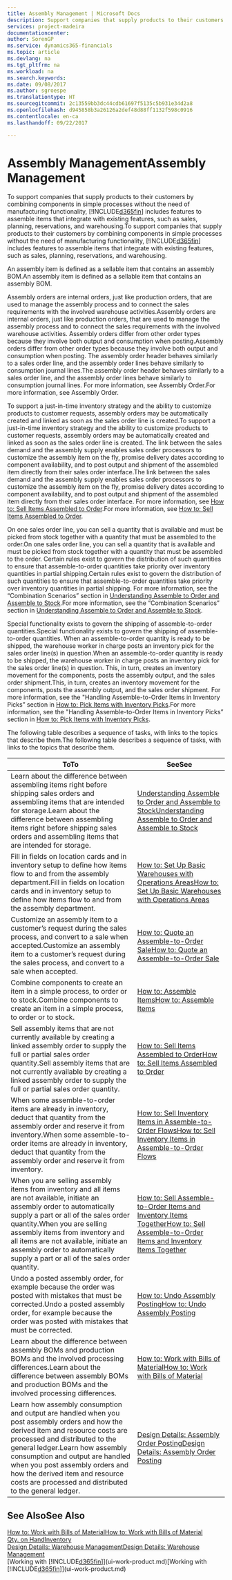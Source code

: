 ```yaml
---
title: Assembly Management | Microsoft Docs
description: Support companies that supply products to their customers by combining components in simple processes without the need of manufacturing functionality but with features to assemble items that integrate with existing features, such as sales, planning, reservations, and warehousing.
services: project-madeira
documentationcenter: 
author: SorenGP
ms.service: dynamics365-financials
ms.topic: article
ms.devlang: na
ms.tgt_pltfrm: na
ms.workload: na
ms.search.keywords: 
ms.date: 09/08/2017
ms.author: sgroespe
ms.translationtype: HT
ms.sourcegitcommit: 2c13559bb3dc44cdb61697f5135c5b931e34d2a8
ms.openlocfilehash: d945858b3a26126a2def48d88ff1132f598c0916
ms.contentlocale: en-ca
ms.lasthandoff: 09/22/2017

---
```

# <a name="assembly-management"></a><span data-ttu-id="012e0-103">Assembly Management</span><span class="sxs-lookup"><span data-stu-id="012e0-103">Assembly Management</span></span>
<span data-ttu-id="012e0-104">To support companies that supply products to their customers by combining components in simple processes without the need of manufacturing functionality, [!INCLUDE[d365fin](includes/d365fin_md.md)] includes features to assemble items that integrate with existing features, such as sales, planning, reservations, and warehousing.</span><span class="sxs-lookup"><span data-stu-id="012e0-104">To support companies that supply products to their customers by combining components in simple processes without the need of manufacturing functionality, [!INCLUDE[d365fin](includes/d365fin_md.md)] includes features to assemble items that integrate with existing features, such as sales, planning, reservations, and warehousing.</span></span>  

 <span data-ttu-id="012e0-105">An assembly item is defined as a sellable item that contains an assembly BOM.</span><span class="sxs-lookup"><span data-stu-id="012e0-105">An assembly item is defined as a sellable item that contains an assembly BOM.</span></span>

 <span data-ttu-id="012e0-106">Assembly orders are internal orders, just like production orders, that are used to manage the assembly process and to connect the sales requirements with the involved warehouse activities.</span><span class="sxs-lookup"><span data-stu-id="012e0-106">Assembly orders are internal orders, just like production orders, that are used to manage the assembly process and to connect the sales requirements with the involved warehouse activities.</span></span> <span data-ttu-id="012e0-107">Assembly orders differ from other order types because they involve both output and consumption when posting.</span><span class="sxs-lookup"><span data-stu-id="012e0-107">Assembly orders differ from other order types because they involve both output and consumption when posting.</span></span> <span data-ttu-id="012e0-108">The assembly order header behaves similarly to a sales order line, and the assembly order lines behave similarly to consumption journal lines.</span><span class="sxs-lookup"><span data-stu-id="012e0-108">The assembly order header behaves similarly to a sales order line, and the assembly order lines behave similarly to consumption journal lines.</span></span> <span data-ttu-id="012e0-109">For more information, see Assembly Order.</span><span class="sxs-lookup"><span data-stu-id="012e0-109">For more information, see Assembly Order.</span></span>  

 <span data-ttu-id="012e0-110">To support a just-in-time inventory strategy and the ability to customize products to customer requests, assembly orders may be automatically created and linked as soon as the sales order line is created.</span><span class="sxs-lookup"><span data-stu-id="012e0-110">To support a just-in-time inventory strategy and the ability to customize products to customer requests, assembly orders may be automatically created and linked as soon as the sales order line is created.</span></span> <span data-ttu-id="012e0-111">The link between the sales demand and the assembly supply enables sales order processors to customize the assembly item on the fly, promise delivery dates according to component availability, and to post output and shipment of the assembled item directly from their sales order interface.</span><span class="sxs-lookup"><span data-stu-id="012e0-111">The link between the sales demand and the assembly supply enables sales order processors to customize the assembly item on the fly, promise delivery dates according to component availability, and to post output and shipment of the assembled item directly from their sales order interface.</span></span> <span data-ttu-id="012e0-112">For more information, see [How to: Sell Items Assembled to Order](assembly-how-to-sell-items-assembled-to-order.md).</span><span class="sxs-lookup"><span data-stu-id="012e0-112">For more information, see [How to: Sell Items Assembled to Order](assembly-how-to-sell-items-assembled-to-order.md).</span></span>  

 <span data-ttu-id="012e0-113">On one sales order line, you can sell a quantity that is available and must be picked from stock together with a quantity that must be assembled to the order.</span><span class="sxs-lookup"><span data-stu-id="012e0-113">On one sales order line, you can sell a quantity that is available and must be picked from stock together with a quantity that must be assembled to the order.</span></span> <span data-ttu-id="012e0-114">Certain rules exist to govern the distribution of such quantities to ensure that assemble-to-order quantities take priority over inventory quantities in partial shipping.</span><span class="sxs-lookup"><span data-stu-id="012e0-114">Certain rules exist to govern the distribution of such quantities to ensure that assemble-to-order quantities take priority over inventory quantities in partial shipping.</span></span> <span data-ttu-id="012e0-115">For more information, see the “Combination Scenarios” section in [Understanding Assemble to Order and Assemble to Stock](assembly-assemble-to-order-or-assemble-to-stock.md).</span><span class="sxs-lookup"><span data-stu-id="012e0-115">For more information, see the “Combination Scenarios” section in [Understanding Assemble to Order and Assemble to Stock](assembly-assemble-to-order-or-assemble-to-stock.md).</span></span>  

 <span data-ttu-id="012e0-116">Special functionality exists to govern the shipping of assemble-to-order quantities.</span><span class="sxs-lookup"><span data-stu-id="012e0-116">Special functionality exists to govern the shipping of assemble-to-order quantities.</span></span> <span data-ttu-id="012e0-117">When an assemble-to-order quantity is ready to be shipped, the warehouse worker in charge posts an inventory pick for the sales order line(s) in question.</span><span class="sxs-lookup"><span data-stu-id="012e0-117">When an assemble-to-order quantity is ready to be shipped, the warehouse worker in charge posts an inventory pick for the sales order line(s) in question.</span></span> <span data-ttu-id="012e0-118">This, in turn, creates an inventory movement for the components, posts the assembly output, and the sales order shipment.</span><span class="sxs-lookup"><span data-stu-id="012e0-118">This, in turn, creates an inventory movement for the components, posts the assembly output, and the sales order shipment.</span></span> <span data-ttu-id="012e0-119">For more information, see the "Handling Assemble-to-Order Items in Inventory Picks” section in [How to: Pick Items with Inventory Picks](warehouse-how-to-pick-items-with-inventory-picks.md).</span><span class="sxs-lookup"><span data-stu-id="012e0-119">For more information, see the "Handling Assemble-to-Order Items in Inventory Picks” section in [How to: Pick Items with Inventory Picks](warehouse-how-to-pick-items-with-inventory-picks.md).</span></span>

<span data-ttu-id="012e0-120">The following table describes a sequence of tasks, with links to the topics that describe them.</span><span class="sxs-lookup"><span data-stu-id="012e0-120">The following table describes a sequence of tasks, with links to the topics that describe them.</span></span>   

|<span data-ttu-id="012e0-121">**To**</span><span class="sxs-lookup"><span data-stu-id="012e0-121">**To**</span></span>|<span data-ttu-id="012e0-122">**See**</span><span class="sxs-lookup"><span data-stu-id="012e0-122">**See**</span></span>|  
|------------|-------------|  
|<span data-ttu-id="012e0-123">Learn about the difference between assembling items right before shipping sales orders and assembling items that are intended for storage.</span><span class="sxs-lookup"><span data-stu-id="012e0-123">Learn about the difference between assembling items right before shipping sales orders and assembling items that are intended for storage.</span></span>|[<span data-ttu-id="012e0-124">Understanding Assemble to Order and Assemble to Stock</span><span class="sxs-lookup"><span data-stu-id="012e0-124">Understanding Assemble to Order and Assemble to Stock</span></span>](assembly-assemble-to-order-or-assemble-to-stock.md)|
|<span data-ttu-id="012e0-125">Fill in fields on location cards and in inventory setup to define how items flow to and from the assembly department.</span><span class="sxs-lookup"><span data-stu-id="012e0-125">Fill in fields on location cards and in inventory setup to define how items flow to and from the assembly department.</span></span>|[<span data-ttu-id="012e0-126">How to: Set Up Basic Warehouses with Operations Areas</span><span class="sxs-lookup"><span data-stu-id="012e0-126">How to: Set Up Basic Warehouses with Operations Areas</span></span>](warehouse-how-to-set-up-basic-warehouses-with-operations-areas.md)|
|<span data-ttu-id="012e0-127">Customize an assembly item to a customer’s request during the sales process, and convert to a sale when accepted.</span><span class="sxs-lookup"><span data-stu-id="012e0-127">Customize an assembly item to a customer’s request during the sales process, and convert to a sale when accepted.</span></span>|[<span data-ttu-id="012e0-128">How to: Quote an Assemble-to-Order Sale</span><span class="sxs-lookup"><span data-stu-id="012e0-128">How to: Quote an Assemble-to-Order Sale</span></span>](assembly-how-to-quote-an-assemble-to-order-sale.md)|
|<span data-ttu-id="012e0-129">Combine components to create an item in a simple process, to order or to stock.</span><span class="sxs-lookup"><span data-stu-id="012e0-129">Combine components to create an item in a simple process, to order or to stock.</span></span>|[<span data-ttu-id="012e0-130">How to: Assemble Items</span><span class="sxs-lookup"><span data-stu-id="012e0-130">How to: Assemble Items</span></span>](assembly-how-to-assemble-items.md)|  
|<span data-ttu-id="012e0-131">Sell assembly items that are not currently available by creating a linked assembly order to supply the full or partial sales order quantity.</span><span class="sxs-lookup"><span data-stu-id="012e0-131">Sell assembly items that are not currently available by creating a linked assembly order to supply the full or partial sales order quantity.</span></span>|[<span data-ttu-id="012e0-132">How to: Sell Items Assembled to Order</span><span class="sxs-lookup"><span data-stu-id="012e0-132">How to: Sell Items Assembled to Order</span></span>](assembly-how-to-sell-items-assembled-to-order.md)|
|<span data-ttu-id="012e0-133">When some assemble-to-order items are already in inventory, deduct that quantity from the assembly order and reserve it from inventory.</span><span class="sxs-lookup"><span data-stu-id="012e0-133">When some assemble-to-order items are already in inventory, deduct that quantity from the assembly order and reserve it from inventory.</span></span>|[<span data-ttu-id="012e0-134">How to: Sell Inventory Items in Assemble-to-Order Flows</span><span class="sxs-lookup"><span data-stu-id="012e0-134">How to: Sell Inventory Items in Assemble-to-Order Flows</span></span>](assembly-how-to-sell-inventory-items-in-assemble-to-order-flows.md)|  
|<span data-ttu-id="012e0-135">When you are selling assembly items from inventory and all items are not available, initiate an assembly order to automatically supply a part or all of the sales order quantity.</span><span class="sxs-lookup"><span data-stu-id="012e0-135">When you are selling assembly items from inventory and all items are not available, initiate an assembly order to automatically supply a part or all of the sales order quantity.</span></span>|[<span data-ttu-id="012e0-136">How to: Sell Assemble-to-Order Items and Inventory Items Together</span><span class="sxs-lookup"><span data-stu-id="012e0-136">How to: Sell Assemble-to-Order Items and Inventory Items Together</span></span>](assembly-how-to-sell-assemble-to-order-items-and-inventory-items-together.md)|
|<span data-ttu-id="012e0-137">Undo a posted assembly order, for example because the order was posted with mistakes that must be corrected.</span><span class="sxs-lookup"><span data-stu-id="012e0-137">Undo a posted assembly order, for example because the order was posted with mistakes that must be corrected.</span></span>|[<span data-ttu-id="012e0-138">How to: Undo Assembly Posting</span><span class="sxs-lookup"><span data-stu-id="012e0-138">How to: Undo Assembly Posting</span></span>](assembly-how-to-undo-assembly-posting.md)|
|<span data-ttu-id="012e0-139">Learn about the difference between assembly BOMs and production BOMs and the involved processing differences.</span><span class="sxs-lookup"><span data-stu-id="012e0-139">Learn about the difference between assembly BOMs and production BOMs and the involved processing differences.</span></span>|[<span data-ttu-id="012e0-140">How to: Work with Bills of Material</span><span class="sxs-lookup"><span data-stu-id="012e0-140">How to: Work with Bills of Material</span></span>](inventory-how-work-BOMs.md)|
|<span data-ttu-id="012e0-141">Learn how assembly consumption and output are handled when you post assembly orders and how the derived item and resource costs are processed and distributed to the general ledger.</span><span class="sxs-lookup"><span data-stu-id="012e0-141">Learn how assembly consumption and output are handled when you post assembly orders and how the derived item and resource costs are processed and distributed to the general ledger.</span></span>|[<span data-ttu-id="012e0-142">Design Details: Assembly Order Posting</span><span class="sxs-lookup"><span data-stu-id="012e0-142">Design Details: Assembly Order Posting</span></span>](design-details-assembly-order-posting.md)|  

## <a name="see-also"></a><span data-ttu-id="012e0-143">See Also</span><span class="sxs-lookup"><span data-stu-id="012e0-143">See Also</span></span>  
[<span data-ttu-id="012e0-144">How to: Work with Bills of Material</span><span class="sxs-lookup"><span data-stu-id="012e0-144">How to: Work with Bills of Material</span></span>](inventory-how-work-BOMs.md)  
[<span data-ttu-id="012e0-145">Qty. on Hand</span><span class="sxs-lookup"><span data-stu-id="012e0-145">Inventory</span></span>](inventory-manage-inventory.md)  
[<span data-ttu-id="012e0-146">Design Details: Warehouse Management</span><span class="sxs-lookup"><span data-stu-id="012e0-146">Design Details: Warehouse Management</span></span>](design-details-warehouse-management.md)  
<span data-ttu-id="012e0-147">[Working with [!INCLUDE[d365fin](includes/d365fin_md.md)]](ui-work-product.md)</span><span class="sxs-lookup"><span data-stu-id="012e0-147">[Working with [!INCLUDE[d365fin](includes/d365fin_md.md)]](ui-work-product.md)</span></span>

